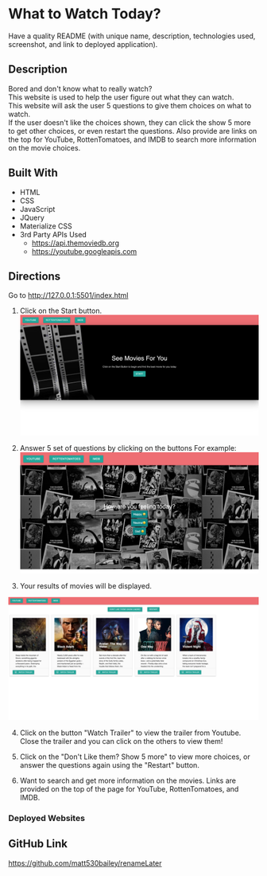 # What to Watch Today?

Have a quality README (with unique name, description, technologies used, screenshot, and link to deployed application).

## Description
Bored and don't know what to really watch?  
This website is used to help the user figure out what they can watch.  
This website will ask the user 5 questions to give them choices on what to watch.  
If the user doesn't like the choices shown, they can click the show 5 more to get other choices, or even restart the questions.
Also provide are links on the top for YouTube, RottenTomatoes, and IMDB to search more information on the movie choices.

## Built With
* HTML
* CSS
* JavaScript
* JQuery
* Materialize CSS
* 3rd Party APIs Used
    - https://api.themoviedb.org
    - https://youtube.googleapis.com

## Directions
Go to http://127.0.0.1:5501/index.html

1.  Click on the Start button.
![alt text](./images/welcome_page.png)

2.  Answer 5 set of questions by clicking on the buttons
For example:
![alt text](./images/question_page.png)

3.  Your results of movies will be displayed.

![alt text](./images/Check_out_your_movies_.png)

4.  Click on the button "Watch Trailer" to view the trailer from Youtube.  Close the trailer and you can click on the others to view them!

5.  Click on the "Don't Like them? Show 5 more" to view more choices, or answer the questions again using the "Restart" button.

6.  Want to search and get more information on the movies.  Links are provided on the top of the page for YouTube, RottenTomatoes, and IMDB.


### Deployed Websites


## GitHub Link

https://github.com/matt530bailey/renameLater


